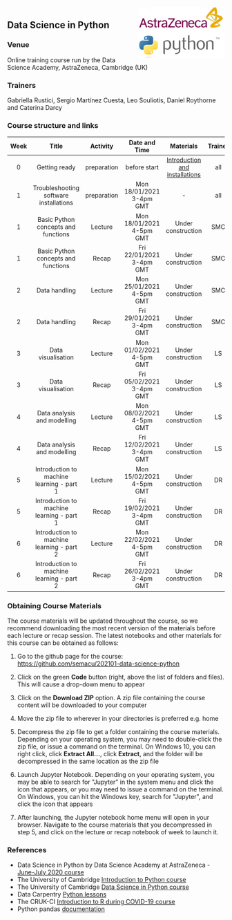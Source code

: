 <img align="right" src=img/course_logo.png width="200">


## Data Science in Python


### Venue

Online training course run by the Data Science Academy, AstraZeneca, Cambridge (UK)


### Trainers

Gabriella Rustici, Sergio Martínez Cuesta, Leo Souliotis, Daniel Roythorne and Caterina Darcy


### Course structure and links

Week | Title | Activity | Date and Time | Materials | Trainer
:---:|:-----:|:--------:|:----:|:---------:|:----:
0 | Getting ready | preparation | before start | [Introduction and installations](notebooks/week0_materials.ipynb) | all
1 | Troubleshooting software installations | preparation | Mon 18/01/2021 3-4pm GMT | - | all
1 | Basic Python concepts and functions | Lecture | Mon 18/01/2021 4-5pm GMT | Under construction | SMC
1 | Basic Python concepts and functions | Recap | Fri 22/01/2021 3-4pm GMT | Under construction | SMC
2 | Data handling | Lecture | Mon 25/01/2021 4-5pm GMT | Under construction | SMC
2 | Data handling | Recap | Fri 29/01/2021 3-4pm GMT | Under construction | SMC
3 | Data visualisation | Lecture | Mon 01/02/2021 4-5pm GMT | Under construction | LS
3 | Data visualisation | Recap | Fri 05/02/2021 3-4pm GMT | Under construction | LS
4 | Data analysis and modelling | Lecture | Mon 08/02/2021 4-5pm GMT | Under construction | LS
4 | Data analysis and modelling | Recap | Fri 12/02/2021 3-4pm GMT | Under construction | LS
5 | Introduction to machine learning - part 1 | Lecture | Mon 15/02/2021 4-5pm GMT | Under construction | DR
5 | Introduction to machine learning - part 1 | Recap | Fri 19/02/2021 3-4pm GMT | Under construction | DR
6 | Introduction to machine learning - part 2 | Lecture | Mon 22/02/2021 4-5pm GMT | Under construction | DR
6 | Introduction to machine learning - part 2 | Recap | Fri 26/02/2021 3-4pm GMT | Under construction | DR


### Obtaining Course Materials

The course materials will be updated throughout the course, so we recommend downloading the most recent version of the materials before each lecture or recap session. The latest notebooks and other materials for this course can be obtained as follows:

1. Go to the github page for the course: https://github.com/semacu/202101-data-science-python

2. Click on the green **Code** button (right, above the list of folders and files). This will cause a drop-down menu to appear

3. Click on the **Download ZIP** option. A zip file containing the course content will be downloaded to your computer

4. Move the zip file to wherever in your directories is preferred e.g. home

5. Decompress the zip file to get a folder containing the course materials. Depending on your operating system, you may need to double-click the zip file, or issue a command on the terminal. On Windows 10, you can right click, click **Extract All...**, click **Extract**, and the folder will be decompressed in the same location as the zip file

6. Launch Jupyter Notebook. Depending on your operating system, you may be able to search for \"Jupyter\" in the system menu and click the icon that appears, or you may need to issue a command on the terminal. On Windows, you can hit the Windows key, search for \"Jupyter\", and click the icon that appears

7. After launching, the Jupyter notebook home menu will open in your browser. Navigate to the course materials that you decompressed in step 5, and click on the lecture or recap notebook of week to launch it.


### References

- Data Science in Python by Data Science Academy at AstraZeneca - [June-July 2020 course](https://github.com/semacu/data-science-python)
- The University of Cambridge [Introduction to Python course](https://github.com/pycam/python-basic)
- The University of Cambridge [Data Science in Python course](https://github.com/pycam/python-data-science)
- Data Carpentry [Python lessons](https://datacarpentry.org)
- The CRUK-CI [Introduction to R during COVID-19 course](https://bioinformatics-core-shared-training.github.io/r-intro/)
- Python pandas [documentation](https://pandas.pydata.org/docs/)
